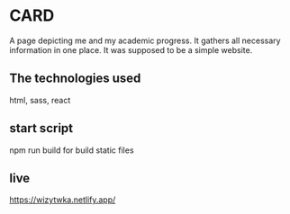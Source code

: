 # CARD

A page depicting me and my academic progress. It gathers all necessary information in one place. It was supposed to be a simple website.

## The technologies used

html, sass, react

## start script

npm run build for build static files

## live

https://wizytwka.netlify.app/
